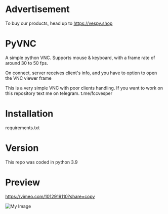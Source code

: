 # Advertisement
To buy our products, head up to https://vespy.shop

# PyVNC
A simple python VNC. Supports mouse & keyboard, with a frame rate of around 30 to 50 fps.

On connect, server receives client's info, and you have to option to open the VNC viewer frame

This is a very simple VNC with poor clients handling. If you want to work on this repository text me on telegram. t.me/fccvesper

# Installation
requirements.txt

# Version
This repo was coded in python 3.9

# Preview
https://vimeo.com/1012919110?share=copy

![My Image](https://cdn.discordapp.com/attachments/1239629695646044337/1288595956920619099/python_tWrpJh8Jc8.png?ex=66f5c201&is=66f47081&hm=b6e465b44b5d9d7d42b3063d91334e26fa98ae8050753dae883e5169e6c5dc75&)
